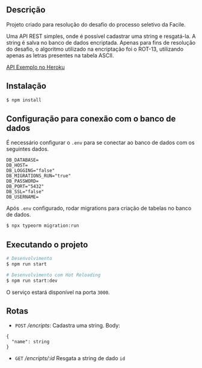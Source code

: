 ## Descrição

Projeto criado para resolução do desafio do processo seletivo da Facile.

Uma API REST simples, onde é possível cadastrar uma string e resgatá-la. A string é salva no banco de dados encriptada.
Apenas para fins de resolução do desafio, o algoritmo utilizado na encriptação foi o ROT-13, utilizando apenas as letras presentes na tabela ASCII.

[API Exemplo no Heroku](https://facile-challenge-yure.herokuapp.com)

## Instalação

```bash
$ npm install
```

## Configuração para conexão com o banco de dados

É necessário configurar o `.env` para se conectar ao banco de dados com os seguintes dados.

```
DB_DATABASE=
DB_HOST=
DB_LOGGING="false"
DB_MIGRATIONS_RUN="true"
DB_PASSWORD=
DB_PORT="5432"
DB_SSL="false"
DB_USERNAME=
```

Após `.env` configurado, rodar migrations para criação de tabelas no banco de dados.

```bash
$ npx typeorm migration:run

```

## Executando o projeto

```bash
# Desenvolvimento
$ npm run start

# Desenvolvimento com Hot Reloading
$ npm run start:dev
```

O serviço estará disponível na porta `3000`.

## Rotas

* `POST` */encripts*: 
Cadastra uma string.
Body:
```
{
  "name": string
}
```

* `GET` */encripts/:id*
Resgata a string de dado `id`
